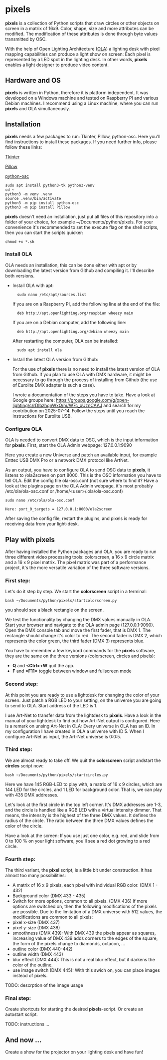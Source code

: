 # pixels

**pixels** is a collection of Python scripts that draw circles or other objects on screen in a matrix of 16x9. Color, shape, size and more attributes can be modified. The modification of these attributes is done through byte values transmitted by OSC.

With the help of Open Lighting Architecture ([OLA](https://www.openlighting.org/)) a lighting desk with pixel mapping capabilities can produce a light show on screen: Each pixel is represented by a LED spot in the lighting desk. In other words, **pixels** enables a light designer to produce video content.

## Hardware and OS

**pixels** is written in Python, therefore it is platform independent. It was developed on a Windows machine and tested on Raspberry PI and various Debian machines. I recommend using a Linux machine, where you can run **pixels** and OLA simultaneously. 

## Installation

**pixels** needs a few packages to run: Tkinter, Pillow, python-osc. Here you'll find instructions to install these packages. If you need further info, please follow these links:

[Tkinter](https://tkdocs.com/tutorial/install.html#install-x11-python)

[Pillow](https://pypi.org/project/Pillow/)

[python-osc](https://pypi.org/project/python-osc/)

    sudo apt install python3-tk python3-venv
    cd ~
    python3 -m venv .venv
    source .venv/bin/activate
    python3 -m pip install python-osc
    python3 -m pip install Pillow

**pixels** doesn't need an installation, just put all files of this repository into a folder of your choice, for example ~/Documents/python/pixels. For your convenience it's recommended to set the execute flag on the shell scripts, then you can start the scripts quicker:

    chmod +x *.sh

### Install OLA

OLA needs an installation, this can be done either with apt or by downloading the latest version from Github and compiling it. I'll describe both versions.

* Install OLA with apt: 

        sudo nano /etc/apt/sources.list

    If you are on a Raspberry PI, add the following line at the end of the file:

        deb http://apt.openlighting.org/raspbian wheezy main

    If you are on a Debian computer, add the following line:

        deb http://apt.openlighting.org/debian wheezy main

    After restarting the computer, OLA can be installed:

        sudo apt install ola

* Install the latest OLA version from Github:

    For the use of **pixels** there is no need to install the latest version of OLA from Github. If you plan to use OLA with DMX hardware, it might be necessary to go through the process of installing from Github (the use of Eurolite DMX adapter is such a case).

    I wrote a documentation of the steps you have to take. Have a look at Google groups here: https://groups.google.com/g/open-lighting/c/rDIbzhqnWxQ/m/W7c_xUznCAAJ and search for my contribution on 2025-07-14. Follow the steps until you reach the instructions for Eurolite USB.


### Configure OLA

OLA is needed to convert DMX data to OSC, which is the input information for **pixels**. First, start the OLA Admin webpage: 127.0.0.1:9090

Here you create a new Universe and patch an available input, for example Enttec USB DMX Pro or a network DMX protocol like ArtNet. 

As an output, you have to configure OLA to send OSC data to **pixels**, it listens to /ola2screen on port 8000. This is the OSC information you have to tell OLA. Edit the config file ola-osc.conf (not sure where to find it? Have a look at the plugins page on the OLA Admin webpage, it's most probably /etc/ola/ola-osc.conf or /home/\<user>/.ola/ola-osc.conf)

    sudo nano /etc/ola/ola-osc.conf

    Here: port_0_targets = 127.0.0.1:8000/ola2screen

After saving the config file, restart the plugins, and pixels is ready for receiving data from your light-desk.

## Play with pixels

After having installed the Python packages and OLA, you are ready to run three different video processing tools: colorscreen, a 16 x 9 circle matrix and a 16 x 9 pixel matrix. The pixel matrix was part of a performance project, it's the more versatile variation of the three software versions.

### First step:

Let's do it step by step. We start the **colorscreen** script in a terminal:

    bash ~/Documents/python/pixels/startcolorscreen.py

you should see a black rectangle on the screen.

We test the functionality by changing the DMX values manually in OLA. Start your browser and navigate to the OLA admin page (127.0.0.1:9090). Open the DMX console tab and move the first fader, that is DMX 1. The rectangle should change it's color to red. The second fader is DMX 2, which represents the color green, the third fader (DMX 3) represents blue.

You have to remember a few keybord commands for the **pixels** software, they are the same on the three versions (colorscreen, circles and pixels):

* **Q**  and **\<Ctrl>+W**   quit the app.
* **F**  and **\<F11>**   toggle between window and fullscreen mode

### Second step:

At this point you are ready to use a lightdesk for changing the color of your screen. Just patch a RGB LED to your setting, on the universe you are going to send to OLA. Start address of the LED is 1. 

I use Art-Net to transfer data from the lightdesk to **pixels**. Have a look in the manual of your lightdesk to find out how Art-Net output is configured. Here is a remark on unsing Art-Net in OLA: Every universe in OLA has an ID. In my configuration I have created in OLA a universe with ID 5. When I configure Art-Net as input, the Art-Net universe is 0:0:5. 

### Third step:

We are almost ready to take off. We quit the **colorscreen** script andstart the **circles** script now:

    bash ~/Documents/python/pixels/startcircles.py

Here we have 145 RGB-LED to play with, a matrix of 16 x 9 circles, which are 144 LED for the circles, and 1 LED for background color. That is, we can play with 435 DMX addresses.

Let's look at the first circle in the top left corner. It's DMX addresses are 1-3, and the circle is handled like a RGB LED with a virtual intensity dimmer. That means, the intensity is the highest of the three DMX values. It defines the radius of the circle. The ratio between the three DMX values defines the color of the circle.

Have a look at the screen: If you use just one color, e.g. red, and slide from 0 to 100 % on your light software, you'll see a red dot growing to a red circle.

### Fourth step:

The third variant, the **pixel** script, is a little bit under construction. It has almost too many possibilities: 

* A matrix of 16 x 9 pixels, each pixel with individual RGB color. (DMX 1 - 432)
* Background color (DMX 433 - 435)
* Switch for more options, common to all pixels. (DMX 436)
If more options are switched on, then the following modifications of the pixels are possible. Due to the limitation of a DMX universe with 512 values, the modifications are common to all pixels:
* pixel x-size (DMX 437)
* pixel y-size (DMX 438)
* smoothness (DMX 439):   With DMX 439 the pixels appear as squares, increasing value of DMX 439 adds corners to the edges of the square, the form of the pixels change to diamonds, octacon, ...
* outline color (DMX 440-442)
* outline width (DMX 443)
* blur effect (DMX 444): This is not a real blur effect, but it darkens the color of the outline.
* use image switch (DMX 445): With this swich on, you can place images instead of pixels.

TODO: descrption of the image usage

### Final step:

Create shortcuts for starting the desired **pixels**-script. Or create an autostart script.

TODO: instructions ...

## And now ...

Create a show for the projector on your lighting desk and have fun!


